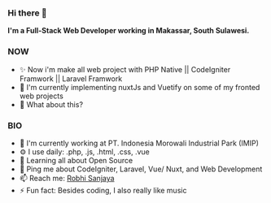 ### Hi there 👋

**I'm a Full-Stack Web Developer working in Makassar, South Sulawesi.**

### NOW
- ✨ Now i'm make all web project with PHP Native || CodeIgniter Framwork || Laravel Framwork
- 📰 I'm currently implementing nuxtJs and Vuetify on some of my fronted web projects
- 🍑 What about this?

### BIO
- 🏢 I'm currently working at PT. Indonesia Morowali Industrial Park (IMIP)
- ⚙️ I use daily: .php, .js, .html, .css, .vue
- 🌱 Learning all about Open Source
- 💬 Ping me about CodeIgniter, Laravel, Vue/ Nuxt, and Web Development
- 📫 Reach me: [Robhi Sanjaya](https://www.linkedin.com/in/putu-robi-sanjaya/)
- ⚡️ Fun fact: Besides coding, I also really like music
